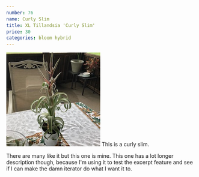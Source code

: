 ```yaml
---
number: 76
name: Curly Slim
title: XL Tillandsia 'Curly Slim'
price: 30
categories: bloom hybrid
---
```

!["T. curly slim"](/t/IMG_6292.jpeg "Curly Slim")
This is a curly slim.
<!--more-->
There are many like it but this one is mine. This one has a lot longer description though, because I'm using it to test the excerpt feature and see if I can make the damn iterator do what I want it to.
